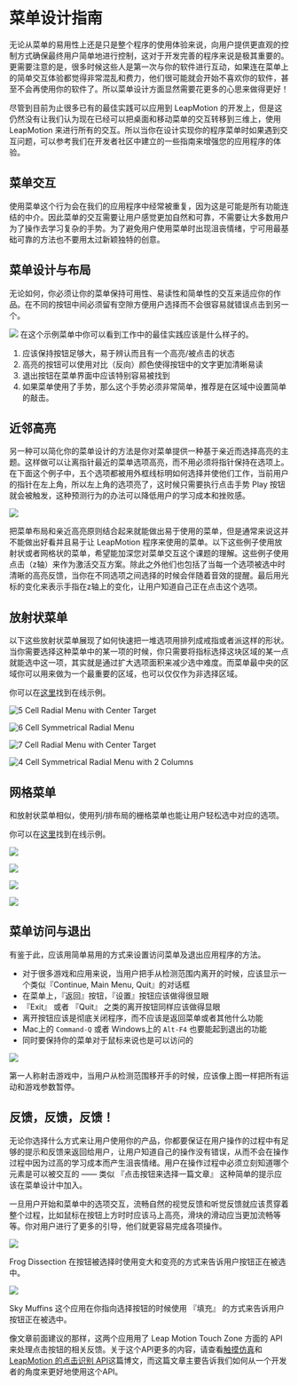 # 菜单设计指南

无论从菜单的易用性上还是只是整个程序的使用体验来说，向用户提供更直观的控制方式确保最终用户简单地进行控制，这对于开发完善的程序来说是极其重要的。更需要注意的是，很多时候这些人是第一次与你的软件进行互动，如果连在菜单上的简单交互体验都觉得非常混乱和费力，他们很可能就会开始不喜欢你的软件，甚至不会再使用你的软件了。所以菜单设计方面显然需要花更多的心思来做得更好！

<!--
Presenting users with intuitive options and controls – whether in the form of dedicated menus or simply throughout an experience – is an incredibly important component of developing deep applications and ensuring users ultimately feel in control. What’s more, many times these are the first interactions someone will have with your software. If a user’s initial experience with basic menu selection is confusing, frustrating or laborious, they might give up on the experience even before getting to the heart of your application. Clearly it’s worth spending some time to get this right!-->

尽管到目前为止很多已有的最佳实践可以应用到 LeapMotion 的开发上，但是这仍然没有让我们认为现在已经可以把桌面和移动菜单的交互转移到三维上，使用 LeapMotion 来进行所有的交互。所以当你在设计实现你的程序菜单时如果遇到交互问题，可以参考我们在开发者社区中建立的一些指南来增强您的应用程序的体验。

<!--
Yet while some existing best practices can be easily applied to Leap Motion-enabled apps, there’s no reason to think that what works best in current desktop or mobile menus will be immediately transferable to three dimensional interactions. In working through some of these issues ourselves and seeing solutions from developer community we’ve established a few guidelines to consider when implementing menus and settings into your app experiences.-->

## 菜单交互
使用菜单这个行为会在我们的应用程序中经常被重复，因为这是可能是所有功能连结的中介。因此菜单的交互需要让用户感觉更加自然和可靠，不需要让大多数用户为了操作去学习复杂的手势。为了避免用户使用菜单时出现沮丧情绪，宁可用最基础可靠的方法也不要用太过新颖独特的创意。

<!--Menu Interactions¶
Interacting with a menu are actions that are often repeated and likely to be gating factors to other functionality – so clearly they need to feel natural, be incredibly reliable and not require too much of the user in learning a new or complicated sign language. To avoid user frustration, it is always better to err on the side of basic yet stable approaches while continuing to refine more innovative ones.-->

## 菜单设计与布局

无论如何，你必须让你的菜单保持可用性、易读性和简单性的交互来适应你的作品。在不同的按钮中间必须留有空隙方便用户选择而不会很容易就错误点击到另一个。

<!--Menu Design and Layout¶
However you organize your menu to accommodate your experience and artwork, keep the usability, legibility and simplicity of interaction in mind. Be sure to space the buttons appropriately so that its easy for a user to select and tap a particular button without accidentally mis-tapping another.-->


![](../images/menu_left_align_withInfo.jpg)
在这个示例菜单中你可以看到工作中的最佳实践应该是什么样子的。

1. 应该保持按钮足够大，易于辨认而且有一个高亮/被点击的状态
2. 高亮的按钮可以使用对比（反向）颜色使得按钮中的文字更加清晰易读
3. 退出按钮在菜单界面中应该特别容易被找到
4. 如果菜单使用了手势，那么这个手势必须非常简单，推荐是在区域中设置简单的敲击。

<!--In this example menu you can see a number of best practices at work.
Buttons are large, well organized and include a clear highlight/depressed state
Buttons use high contrast colors and the text/font are very legible
The Exit button is easily accessible and clearly indicated
Required gestures are displayed using easy to read iconography. The recommended gesture for menus is the touch-zone or “poke”.
-->

## 近邻高亮
另一种可以简化你的菜单设计的方法是你对菜单提供一种基于亲近而选择高亮的主题。这样做可以让离指针最近的菜单选项高亮，而不用必须将指针保持在选项上。在下面这个例子中，五个选项都被用外框线标明如何选择并使他们工作，当前用户的指针在左上角，所以左上角的选项亮了，这时候只需要执行点击手势 Play 按钮就会被触发，这种预测行为的办法可以降低用户的学习成本和挫败感。

<!--Proximity-Based Highlighting
Another way of simplifying the menu experience for your users is to provide a proximity-based highlighting scheme. This would highlight the closest item to the user’s cursor, without having to actually be over it. In the example below, the five possible actions are outlined to show how this might work. The user’s cursor is in the upper left quadrant so therefore the Play button is lit. Performing a tap gesture would activate the Play button. Anticipating what the user might want in these contexts can save time and eliminate frustration.-->

![](../images/Menus_Zones.jpg)

把菜单布局和亲近高亮原则结合起来就能做出易于使用的菜单，但是通常来说这并不能做出好看并且易于让 LeapMotion 程序来使用的菜单。以下这些例子使用放射状或者网格状的菜单，希望能加深您对菜单交互这个课题的理解。这些例子使用点击（z轴）来作为激活交互方案。除此之外他们也包括了当每一个选项被选中时清晰的高亮反馈，当你在不同选项之间选择的时候会伴随着音效的提醒。最后用光标的变化来表示手指在z轴上的变化，让用户知道自己正在点击这个选项。

<!--Example of Proximity-Based Highlighting Scheme
Combining layout and proximity highlighting can result in some easy to use, not to mention great looking, Leap Motion enabled menus. Here are some examples using a radial and grid based menu generator we’ve provided to help you understand and interact with these concepts. These examples are using the tap-zone API (z-axis poke) for the activation method. Additionally they include clear visual feedback when highlighting and selecting each cell as well as audio feedback as you navigate from cell to cell and upon cell selection. Note the change in the cursor state as you translate the z-axis, showing your proximity to the “tap”.-->

## 放射状菜单
以下这些放射状菜单展现了如何快速把一堆选项用排列成戒指或者派这样的形状。当你需要选择这种菜单中的某一项的时候，你只需要将指标选择这块区域的某一点就能选中这一项，其实就是通过扩大选项面积来减少选中难度。而菜单最中央的区域你可以用来做为一个最重要的区域，也可以仅仅作为非选择区域。

你可以在[这里](https://developer.leapmotion.com/leapjs/examples/menu_radial_generator.html)找到在线示例。

<!--Radial Menus¶
The following radial menus show how you can navigate a number of items quickly and accurately by arranging their layout in a ring or pie. The movement required to target one of the cells is extremely slight which reduces the amount of latency and physical strain. The menus with a central cell could use that area for the most important item in the menu or as a “neutral zone”.

You can find the live code example here.-->

![5 Cell Radial Menu with Center Target](../images/Radial_002.png)

![6 Cell Symmetrical Radial Menu](../images/Radial_005.png)

![7 Cell Radial Menu with Center Target](../images/Radial_006.png)

![4 Cell Symmetrical Radial Menu with 2 Columns](../images/Radial_008.png)

## 网格菜单
和放射状菜单相似，使用列/排布局的栅格菜单也能让用户轻松选中对应的选项。

你可以在[这里](https://developer.leapmotion.com/leapjs/examples/menu_grid_generator.html)找到在线示例。

<!--Grid Menus¶
Similar to the radial menus, these grid based menus provide a simple method of accessing items with a minimum of effort, but using a column/row/grid based layout.

You can find the live code example here.-->

![](../images/Grid001.png)

![](../images/Grid002.png)

![](../images/Grid003.png)

![](../images/Grid005.png)

## 菜单访问与退出

有鉴于此，应该用简单易用的方式来设置访问菜单及退出应用程序的方法。

* 对于很多游戏和应用来说，当用户把手从检测范围内离开的时候，应该显示一个类似『Continue, Main Menu, Quit』的对话框
* 在菜单上，『返回』按钮，『设置』按钮应该做得很显眼
* 『Exit』 或者 『Quit』 之类的离开按钮同样应该做得显眼
* 离开按钮应该是彻底关闭程序，而不应该是返回菜单或者其他什么功能
* Mac上的 `Command-Q` 或者 Windows上的 `Alt-F4` 也要能起到退出的功能
* 同时要保持你的菜单对于鼠标来说也是可以访问的

<!--Menu Access and Exit
With this in mind, accessing these menus as well as exiting your application should be handled in the same, simple and foolproof manner.

For most games and applications, removing your hands from the field of view should pause the interaction and display a “Continue, Main Menu, Quit” dialog
Providing an explicit “Settings” or “Menu” button is another option
There should be an explicit “Exit” or “Quit” button
The Escape key should exit the app (on Mac and Windows)
The Command-Q (Mac) or Alt-F4 (Window) should also exit
May want to also make your menus accessible via mouse as well-->

![](../images/DeadMotion.jpg)

第一人称射击游戏中，当用户从检测范围移开手的时候，应该像上图一样把所有运动和游戏参数暂停。

<!--The first-person shooter, Dead Motion Prologue, displays this menu when a user removes their hands from the field of view.-->

## 反馈，反馈，反馈！

无论你选择什么方式来让用户使用你的产品，你都要保证在用户操作的过程中有足够的提示和反馈来返回给用户，让用户知道自己的操作没有错误，从而不会在操作过程中因为过高的学习成本而产生沮丧情绪。用户在操作过程中必须立刻知道哪个元素是可以被交互的 —— 类似 『点击按钮来选择一篇文章』 这种简单的提示应该在菜单设计中加入。

<!--Feedback. Feedback. Feedback.¶
For any selection approach you utilize, giving users proper cues and feedback is integral to ensuring they feel in complete control. It should first be immediately clear what elements are interactive – and it never hurts to give users unobtrusive graphical or textual cues, e.g. a simple illustration and “Tap to select an article.”-->

一旦用户开始和菜单中的选项交互，流畅自然的视觉反馈和听觉反馈就应该贯穿着整个过程，比如鼠标在按钮上方时时应该马上高亮，滑块的滑动应当更加流畅等等。你对用户进行了更多的引导，他们就更容易完成各项操作。

<!--Once interacting with the element, it should respond fluidly with appropriate visual and auditory feedback. Buttons should be highlighted when hovered over and should respond with a “click” and indent as they are depressed; sliders should move freely; etc. The more information you can give to help orient the user and signal their selections, the easier it will be for them to complete each task.-->

![](../images/FrogDissection_lit.jpg)

Frog Dissection 在按钮被选择时使用变大和变亮的方式来告诉用户按钮正在被选中。

<!--Frog Dissection uses large buttons that highlight and magnify when indicated and a simple z-axis poke gesture to tap/select.-->

![](../images/SkyMuffins.jpg)

Sky Muffins 这个应用在你指向选择按钮的时候使用 『填充』 的方式来告诉用户按钮正在被选中。

<!--Sky Muffins uses buttons that “fill up” as you push forward on the z-axis. Filling the button selects it. This can be done quickly based on the speed of your push.-->

像文章前面建议的那样，这两个应用用了 Leap Motion Touch Zone 方面的 API 来处理点击按钮的相关反馈。关于这个API更多的内容，请查看[触摸仿真](../devguide/Leap_Touch_Emulation.md)和[ LeapMotion 的点击识别 API](http://adamleaps.tumblr.com/post/59536096658/recognizing-taps-with-the-leap-motion-api)这篇博文，而这篇文章主要告诉我们如何从一个开发者的角度来更好地使用这个API。

<!--As recommended previously, these two applications use the Leap Motion Touch Zone API to handle the button “tap”. For more on the implementation of this API, please review this section of our documentation and this excellent blog post from one of our developers on how to implement touch zones.-->